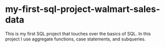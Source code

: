 # my-first-sql-project-walmart-sales-data
This is my first SQL project that touches over the basics of SQL. In this project I use aggregate functions, case statements, and subqueries.
